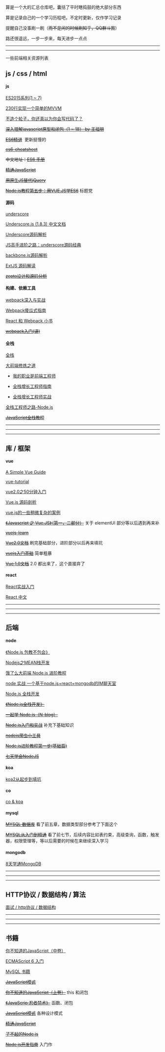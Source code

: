 算是一个大的汇总仓库吧，囊括了平时瞎捣鼓的绝大部分东西

算是记录自己的一个学习历程吧，不定时更新，仅作学习记录

提醒自己没事刷一刷（~~而不是闲的时候刷知乎，QQ群斗图~~）

路还很遥远，一步一步来，每天进步一点点

----

----

一些前端相关资源列表

## js / css / html

#### js

[ES2015系列(1 ~ 7)](https://cnodejs.org/user/zhangmingkai4315/topics)

[230行实现一个简单的MVVM](https://zhuanlan.zhihu.com/p/24475845?refer=mirone)

[不造个轮子，你还真以为你会写代码了？](https://zhuanlan.zhihu.com/p/24435564)

~~[深入理解javascript原型和闭包（1 ~ 18） by 王福朋](http://www.cnblogs.com/wangfupeng1988/p/3977924.html)~~

~~[ES6精讲](http://study.163.com/course/introduction.htm?courseId=1003632012#/courseDetail?tab=1)~~  更新挺慢的

~~[es6-cheatsheet](https://github.com/DrkSephy/es6-cheatsheet)~~

~~中文地址：[ES6 手册](https://qiutc.me/post/es6-cheatsheet.html)~~

~~[精通JavaScript](https://book.douban.com/subject/3007076/)~~
 
~~[用原生JS替代jQuery](https://github.com/fa-ge/jQuery-is-out-of-date)~~

~~[Node.js教程第五步：用VUE.JS学ES6](http://study.163.com/course/introduction/1003506010.htm)~~ 标题党




#### 源码

[underscore](https://github.com/jashkenas/underscore)

[Underscore.js (1.8.3) 中文文档](http://www.css88.com/doc/underscore/)

[Underscore源码解析](http://www.joeray61.com/article/57529cbc6f47a1fa20efe722)

[JS高手进阶之路：underscore源码经典](http://www.imooc.com/article/1566)

[backbone.js源码解析](https://zhuanlan.zhihu.com/p/25123651)

[ExtJS 源码解读](http://snandy.iteye.com/category/124734)

~~[zepto设计和源码分析](http://www.imooc.com/learn/745)~~










#### 构建、依赖工具



[webpack深入与实战](http://www.imooc.com/learn/802)

[Webpack傻瓜式指南](https://zhuanlan.zhihu.com/p/20367175?columnSlug=FrontendMagazine)

[React 和 Webpack 小书](https://hainuo.gitbooks.io/react-webpack-cookbook/content/index.html)

~~[webpack入门(译)](http://www.open-open.com/lib/view/open1445758674320.html)~~










#### 全栈

[全栈](https://github.com/ruanyf/jstraining)

[大前端修炼之道](https://github.com/phodal/fe)

* [我的职业是前端工程师](http://ued.party/)

* [全栈增长工程师指南](https://github.com/phodal/growth-ebook)

* [全栈增长工程师实战](https://github.com/phodal/growth-in-action)

[全栈工程师之路-Node.js](https://github.com/i5ting/nodejs-fullstack#2%E4%BB%8E%E5%89%8D%E7%AB%AF%E8%BD%AC)

~~[JavaScript全栈教程](http://www.liaoxuefeng.com/wiki/001434446689867b27157e896e74d51a89c25cc8b43bdb3000)~~



----

----

----



## 库 / 框架


#### vue

[A Simple Vue Guide](http://cody1991.github.io/vue/2016/08/30/a-simple-vue-guide.html)

[vue-tutorial](https://github.com/MeCKodo/vue-tutorial)

[vue2.0之50分钟入门](http://study.163.com/course/introduction/1003606075.htm#/courseDetail)

[Vue.js 源码剖析](http://www.open-open.com/lib/view/open1439344021458.html)

[vue.js的一些稍微复杂的案例](https://www.zhihu.com/question/38269617)

~~[《Javascript 之 Vue.JS》（第一，二部分）](http://study.163.com/course/introduction/1003380002.htm#/courseDetail)~~ 关于 elementUI 部分等以后遇到再来补

~~[vuejs-learn](https://github.com/bhnddowinf/vuejs-learn)~~

~~[Vue2.0文档](https://vuefe.cn/guide/)~~ 刷完基础部分，进阶部分以后再来填坑

~~[vuejs入门基础](http://www.imooc.com/learn/694)~~ 简单粗暴

~~[Vue 1.0文档](http://vuejs.org.cn/guide/)~~ 2.0 都出来了，这个直接弃了


#### react

[React实战入门](http://study.163.com/course/introduction.htm?courseId=1565012#/courseDetail?tab=1)

[React 中文](http://react-china.org/)


----

----

----


## 后端

#### node


[《Node.js 包教不包会》](https://github.com/alsotang/node-lessons)

[Nodejs之MEAN栈开发](http://www.cnblogs.com/stoneniqiu/category/830963.html)

[饿了么大前端 Node.js 进阶教程](https://cnodejs.org/topic/58ad76db7872ea0864fedfcc)

[node 实战 一个基于node.js+react+mongodb的IM聊天室](https://zhuanlan.zhihu.com/p/24033538)

[Node.js 全栈开发](https://course.tianmaying.com/node+internet-intro#0)

~~[《Node.js全栈开发》](https://course.tianmaying.com/node)~~

~~[一起学 Node.js（N-blog）](https://github.com/nswbmw/N-blog)~~

~~[Node.js入门和实战](http://study.163.com/forum/detail/1003154433.htm)~~ 补充下基础知识

~~[nodejs爬虫小工具](http://study.163.com/course/courseMain.htm?courseId=1003588036)~~

~~[Node.js进阶教程第一步(基础篇)](http://study.163.com/course/courseMain.htm?courseId=1003228034)~~

~~[七天学会NodeJS](http://nqdeng.github.io/7-days-nodejs/)~~



#### koa

[koa2从起步到填坑](http://www.jianshu.com/p/6b816c609669)



#### co

[co & koa](https://nswbmw.github.io/N-club/1/1.3.html)




#### mysql

~~[MYSQL 数据库](https://github.com/hanekaoru/WebLearningNotes/blob/master/mysql/README.md)~~ 看了前五章，数据类型部分参考了下面这个

~~[MYSQL从入门到精通](https://github.com/hanekaoru/WebLearningNotes/blob/master/mysql/README.md)~~ 看了前七节，后续内容比如表约束，高级查询，函数，触发器，权限管理等，等以后需要的时候在来继续深入学习


#### mongodb

[8天学通MongoDB](http://www.cnblogs.com/huangxincheng/archive/2012/02/18/2356595.html)




----

----

----





## HTTP协议 / 数据结构 / 算法  

[面试 / http协议 / 数据结构](https://hit-alibaba.github.io/interview/)




----

----

----



## 书籍


[你不知道的JavaScript（中卷）](https://book.douban.com/subject/26854244/)

[ECMAScript 6 入门](http://es6.ruanyifeng.com/)

[MySQL 书籍](http://mingxinglai.com/cn/2015/12/material-of-mysql/)

~~[JavaScript模式](https://book.douban.com/subject/11506062/)~~

~~[你不知道的JavaScript（上卷）](http://www.ituring.com.cn/book/1488)~~ this 和闭包

~~[《JavaScrip 忍者禁术》](https://book.douban.com/subject/3176860/)~~ 函数、闭包

~~[JavaScript模式](https://book.douban.com/subject/25767596/)~~ 各种设计模式

~~[精通JavaScript](https://book.douban.com/subject/25767596/)~~ 

~~[了不起的Node.js](https://book.douban.com/subject/25767596/)~~ 

~~[Node.js开发指南](https://book.douban.com/subject/25767596/)~~ 入门作

